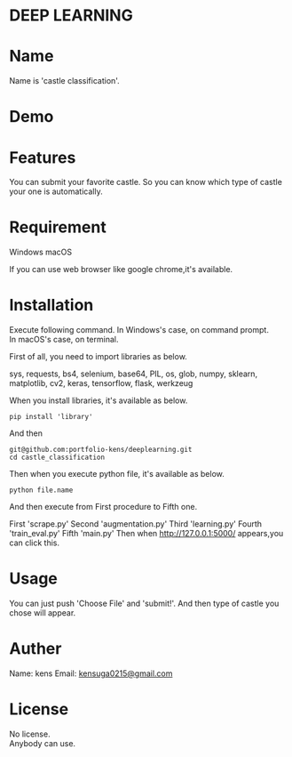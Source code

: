 # DEEP LEARNING

# Name

Name is 'castle classification'.

# Demo

# Features

You can submit your favorite castle.
So you can know which type of castle your one is automatically.

# Requirement

Windows
macOS

If you can use web browser like google chrome,it's available.

# Installation

Execute following command. 
In Windows's case, on command prompt.  
In macOS's case, on terminal.

First of all, you need to import libraries as below.

sys, requests, bs4, selenium, base64, PIL,
os, glob, numpy, sklearn, matplotlib, cv2,
keras, tensorflow, flask, werkzeug

When you install libraries, it's available as below.

```bush
pip install 'library'
```
And then 

```bush
git@github.com:portfolio-kens/deeplearning.git
cd castle_classification 
```

Then when you execute python file, it's available as below.
```bush
python file.name
```
And then execute from First procedure to Fifth one.

First 'scrape.py'
Second 'augmentation.py'
Third 'learning.py'
Fourth 'train_eval.py'
Fifth 'main.py'
Then when http://127.0.0.1:5000/ appears,you can click this.

# Usage

You can just push 'Choose File' and 'submit!'.
And then type of castle you chose will appear.

# Auther

Name: kens
Email: kensuga0215@gmail.com

# License

No license.  
Anybody can use.

